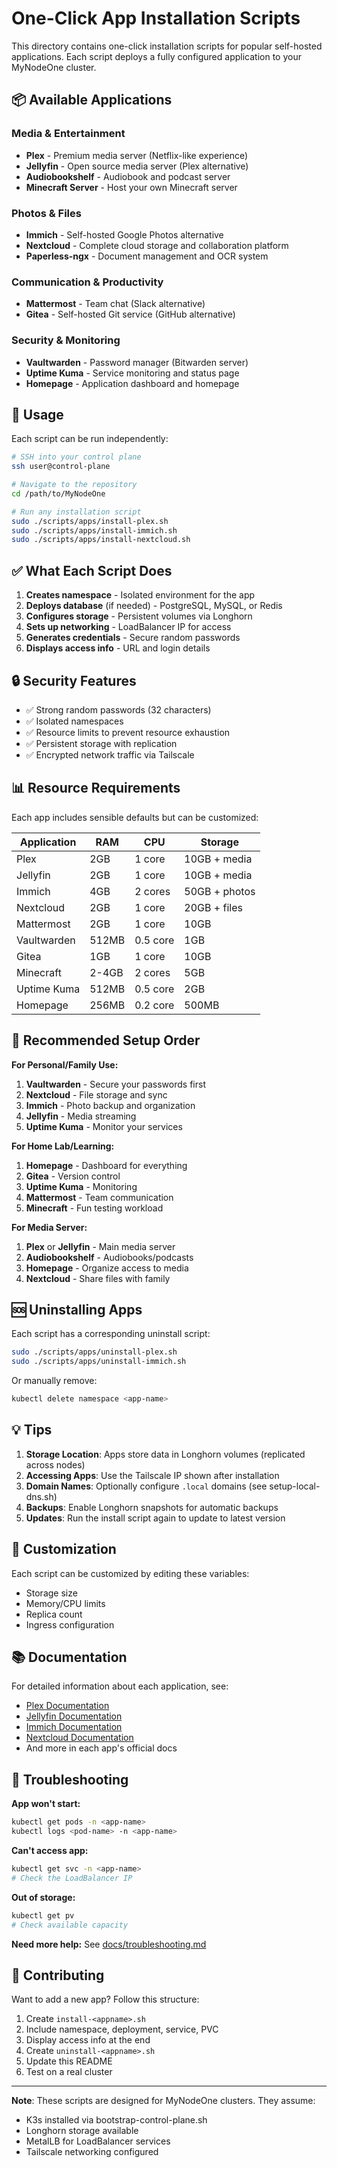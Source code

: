 # One-Click App Installation Scripts

This directory contains one-click installation scripts for popular self-hosted applications. Each script deploys a fully configured application to your MyNodeOne cluster.

## 📦 Available Applications

### Media & Entertainment
- **Plex** - Premium media server (Netflix-like experience)
- **Jellyfin** - Open source media server (Plex alternative)
- **Audiobookshelf** - Audiobook and podcast server
- **Minecraft Server** - Host your own Minecraft server

### Photos & Files
- **Immich** - Self-hosted Google Photos alternative
- **Nextcloud** - Complete cloud storage and collaboration platform
- **Paperless-ngx** - Document management and OCR system

### Communication & Productivity
- **Mattermost** - Team chat (Slack alternative)
- **Gitea** - Self-hosted Git service (GitHub alternative)

### Security & Monitoring
- **Vaultwarden** - Password manager (Bitwarden server)
- **Uptime Kuma** - Service monitoring and status page
- **Homepage** - Application dashboard and homepage

## 🚀 Usage

Each script can be run independently:

```bash
# SSH into your control plane
ssh user@control-plane

# Navigate to the repository
cd /path/to/MyNodeOne

# Run any installation script
sudo ./scripts/apps/install-plex.sh
sudo ./scripts/apps/install-immich.sh
sudo ./scripts/apps/install-nextcloud.sh
```

## ✅ What Each Script Does

1. **Creates namespace** - Isolated environment for the app
2. **Deploys database** (if needed) - PostgreSQL, MySQL, or Redis
3. **Configures storage** - Persistent volumes via Longhorn
4. **Sets up networking** - LoadBalancer IP for access
5. **Generates credentials** - Secure random passwords
6. **Displays access info** - URL and login details

## 🔒 Security Features

- ✅ Strong random passwords (32 characters)
- ✅ Isolated namespaces
- ✅ Resource limits to prevent resource exhaustion
- ✅ Persistent storage with replication
- ✅ Encrypted network traffic via Tailscale

## 📊 Resource Requirements

Each app includes sensible defaults but can be customized:

| Application | RAM | CPU | Storage |
|------------|-----|-----|---------|
| Plex | 2GB | 1 core | 10GB + media |
| Jellyfin | 2GB | 1 core | 10GB + media |
| Immich | 4GB | 2 cores | 50GB + photos |
| Nextcloud | 2GB | 1 core | 20GB + files |
| Mattermost | 2GB | 1 core | 10GB |
| Vaultwarden | 512MB | 0.5 core | 1GB |
| Gitea | 1GB | 1 core | 10GB |
| Minecraft | 2-4GB | 2 cores | 5GB |
| Uptime Kuma | 512MB | 0.5 core | 2GB |
| Homepage | 256MB | 0.2 core | 500MB |

## 🎯 Recommended Setup Order

**For Personal/Family Use:**
1. **Vaultwarden** - Secure your passwords first
2. **Nextcloud** - File storage and sync
3. **Immich** - Photo backup and organization
4. **Jellyfin** - Media streaming
5. **Uptime Kuma** - Monitor your services

**For Home Lab/Learning:**
1. **Homepage** - Dashboard for everything
2. **Gitea** - Version control
3. **Uptime Kuma** - Monitoring
4. **Mattermost** - Team communication
5. **Minecraft** - Fun testing workload

**For Media Server:**
1. **Plex** or **Jellyfin** - Main media server
2. **Audiobookshelf** - Audiobooks/podcasts
3. **Homepage** - Organize access to media
4. **Nextcloud** - Share files with family

## 🆘 Uninstalling Apps

Each script has a corresponding uninstall script:

```bash
sudo ./scripts/apps/uninstall-plex.sh
sudo ./scripts/apps/uninstall-immich.sh
```

Or manually remove:
```bash
kubectl delete namespace <app-name>
```

## 💡 Tips

1. **Storage Location**: Apps store data in Longhorn volumes (replicated across nodes)
2. **Accessing Apps**: Use the Tailscale IP shown after installation
3. **Domain Names**: Optionally configure `.local` domains (see setup-local-dns.sh)
4. **Backups**: Enable Longhorn snapshots for automatic backups
5. **Updates**: Run the install script again to update to latest version

## 🔧 Customization

Each script can be customized by editing these variables:
- Storage size
- Memory/CPU limits
- Replica count
- Ingress configuration

## 📚 Documentation

For detailed information about each application, see:
- [Plex Documentation](https://support.plex.tv/)
- [Jellyfin Documentation](https://jellyfin.org/docs/)
- [Immich Documentation](https://immich.app/docs)
- [Nextcloud Documentation](https://docs.nextcloud.com/)
- And more in each app's official docs

## 🐛 Troubleshooting

**App won't start:**
```bash
kubectl get pods -n <app-name>
kubectl logs <pod-name> -n <app-name>
```

**Can't access app:**
```bash
kubectl get svc -n <app-name>
# Check the LoadBalancer IP
```

**Out of storage:**
```bash
kubectl get pv
# Check available capacity
```

**Need more help:**
See [docs/troubleshooting.md](../../docs/troubleshooting.md)

## 🤝 Contributing

Want to add a new app? Follow this structure:
1. Create `install-<appname>.sh`
2. Include namespace, deployment, service, PVC
3. Display access info at the end
4. Create `uninstall-<appname>.sh`
5. Update this README
6. Test on a real cluster

---

**Note**: These scripts are designed for MyNodeOne clusters. They assume:
- K3s installed via bootstrap-control-plane.sh
- Longhorn storage available
- MetalLB for LoadBalancer services
- Tailscale networking configured
